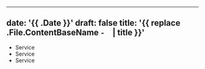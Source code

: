 
---
date: '{{ .Date }}'
draft: false
title: '{{ replace .File.ContentBaseName `-` ` ` | title }}'
---



* Service
* Service
* Service